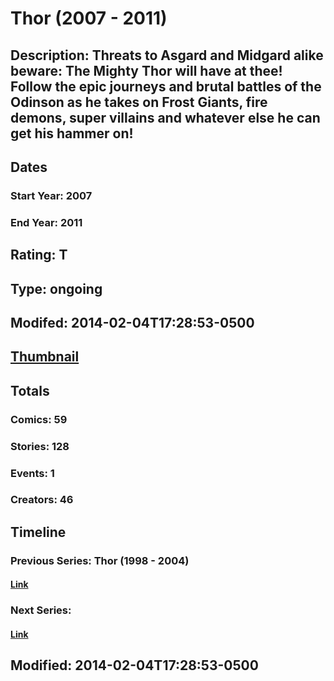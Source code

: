 # Thor (2007 - 2011)
## Description: Threats to Asgard and Midgard alike beware: The Mighty Thor will have at thee! Follow the epic journeys and brutal battles of the Odinson as he takes on Frost Giants, fire demons, super villains and whatever else he can get his hammer on!
## Dates
### Start Year: 2007
### End Year: 2011
## Rating: T
## Type: ongoing
## Modifed: 2014-02-04T17:28:53-0500
## [Thumbnail](http://i.annihil.us/u/prod/marvel/i/mg/8/f0/511c0ce715de6.jpg)
## Totals
### Comics: 59
### Stories: 128
### Events: 1
### Creators: 46
## Timeline
### Previous Series: Thor (1998 - 2004)
#### [Link](http://gateway.marvel.com/v1/public/series/581)
### Next Series: 
#### [Link]()
## Modified: 2014-02-04T17:28:53-0500